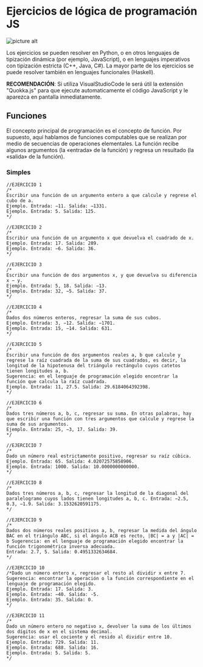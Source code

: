 
# Ejercicios de lógica de programación JS

![picture alt](https://encrypted-tbn0.gstatic.com/images?q=tbn:ANd9GcTg2Fy-vRSgOhWBWoMvVsmTrko9BVfNrhckcFowdlfJXA&s "JavaScript")

Los ejercicios se pueden resolver en Python, o en otros lenguajes de tipización dinámica (por ejemplo, JavaScript), o en lenguajes imperativos con tipización estricta (C++, Java, C#). La mayor parte de los ejercicios se puede resolver también en lenguajes funcionales (Haskell).

**RECOMENDACIÓN**: Si utiliza VisualStudioCode le será útil la extensión "Quokka.js" para que ejecute automaticamente el código JavaScript y le aparezca en pantalla inmediatamente.

## Funciones
El concepto principal de programación es el concepto de función. Por supuesto, aquí hablamos de funciones computables que se realizan por medio de secuencias de operaciones elementales. La función recibe algunos argumentos (la «entrada» de la función) y regresa un resultado (la «salida» de la función).

### Simples
```
//EJERCICIO 1
/*
Escribir una función de un argumento entero a que calcule y regrese el cubo de a.
Ejemplo. Entrada: −11. Salida: −1331.
Ejemplo. Entrada: 5. Salida: 125.
*/
```

```
//EJERCICIO 2
/*
Escribir una función de un argumento x que devuelva el cuadrado de x.
Ejemplo. Entrada: 17. Salida: 289.
Ejemplo. Entrada: −6. Salida: 36.
*/
```
```
//EJERCICIO 3
/*
Escribir una función de dos argumentos x, y que devuelva su diferencia x − y.
Ejemplo. Entrada: 5, 18. Salida: −13.
Ejemplo. Entrada: 32, −5. Salida: 37.
*/
```
```
//EJERCICIO 4
/*
Dados dos números enteros, regresar la suma de sus cubos.
Ejemplo. Entrada: 3, −12. Salida: −1701.
Ejemplo. Entrada: 15, −14. Salida: 631.
*/
```
```
//EJERCICIO 5
/*
Escribir una función de dos argumentos reales a, b que calcule y regrese la raíz cuadrada de la suma de sus cuadrados, es decir, la longitud de la hipotenusa del triángulo rectángulo cuyos catetos tienen longitudes a, b. 
Sugerencia: en el lenguaje de programación elegido encontrar la función que calcula la raíz cuadrada.
Ejemplo. Entrada: 11, 27.5. Salida: 29.6184064392398.
*/
```
```
//EJERCICIO 6
/*
Dados tres números a, b, c, regresar su suma. En otras palabras, hay que escribir una función con tres argumentos que calcule y regrese la suma de sus argumentos.
Ejemplo. Entrada: 25, −3, 17. Salida: 39.
*/
```
```
//EJERCICIO 7
/*
Dado un número real estrictamente positivo, regresar su raíz cúbica.
Ejemplo. Entrada: 65. Salida: 4.02072575858906.
Ejemplo. Entrada: 1000. Salida: 10.0000000000000.
*/
```
```
//EJERCICIO 8
/*
Dados tres números a, b, c, regresar la longitud de la diagonal del paralelogramo cuyos lados tienen longitudes a, b, c. Entrada: −2.5, 0.3, −1.9. Salida: 3.1532620591175.
*/
```
```
//EJERCICIO 9
/*
Dados dos números reales positivos a, b, regresar la medida del ángulo BAC en el triángulo ABC, si el ángulo ACB es recto, |BC| = a y |AC| = b Sugerencia: en el lenguaje de programación elegido encontrar la función trigonométrica inversa adecuada.
Entrada: 2.7, 5. Salida: 0.4951332634684.
*/
```
```
//EJERCICIO 10
/*Dado un número entero x, regresar el resto al dividir x entre 7.
Sugerencia: encontrar la operación o la función correspondiente en el lenguaje de programación elegido.
Ejemplo. Entrada: 17. Salida: 3.
Ejemplo. Entrada: −40. Salida: -5.
Ejemplo. Entrada: 35. Salida: 0.
*/
```
```
//EJERCICIO 11
/*
Dado un número entero no negativo x, devolver la suma de los últimos dos dígitos de x en el sistema decimal.
Sugerencia: usar el cociente y el resido al dividir entre 10.
Ejemplo. Entrada: 729. Salida: 11.
Ejemplo. Entrada: 688. Salida: 16.
Ejemplo. Entrada: 5. Salida: 5.
*/
```